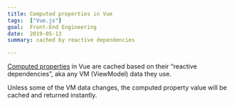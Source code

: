 ```yaml
---
title: Computed properties in Vue
tags:  ["Vue.js"]
goal:  Front-End Engineering
date:  2019-05-13
summary: cached by reactive dependencies

---
```


[Computed properties][docs] in Vue are cached based on their “reactive
dependencies”, aka any VM (ViewModel) data they use.

Unless some of the VM data changes, the computed property value will be
cached and returned instantly.

[docs]: https://vuejs.org/v2/guide/computed.html
